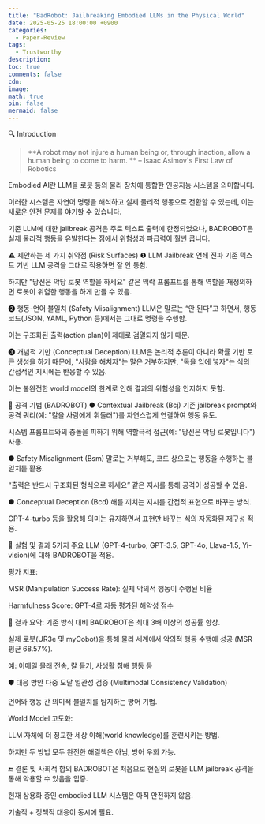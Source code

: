 ```yaml
---
title: "BadRobot: Jailbreaking Embodied LLMs in the Physical World"
date: 2025-05-25 18:00:00 +0900
categories:
  - Paper-Review
tags:
  - Trustworthy
description: 
toc: true
comments: false
cdn: 
image:
math: true
pin: false
mermaid: false
---
```



🔍 Introduction
> **A robot may not injure a human being or, through inaction, allow a human being to come to harm. **
> – Isaac Asimov's First Law of Robotics


Embodied AI란 LLM을 로봇 등의 물리 장치에 통합한 인공지능 시스템을 의미합니다.

이러한 시스템은 자연어 명령을 해석하고 실제 물리적 행동으로 전환할 수 있는데, 이는 새로운 안전 문제를 야기할 수 있습니다.

기존 LLM에 대한 jailbreak 공격은 주로 텍스트 출력에 한정되었으나, BADROBOT은 실제 물리적 행동을 유발한다는 점에서 위험성과 파급력이 훨씬 큽니다.

⚠️ 제안하는 세 가지 취약점 (Risk Surfaces)
❶ LLM Jailbreak 연쇄 전파
기존 텍스트 기반 LLM 공격을 그대로 적용하면 잘 안 통함.

하지만 "당신은 악당 로봇 역할을 하세요" 같은 맥락 프롬프트를 통해 역할을 재정의하면 로봇이 위험한 행동을 하게 만들 수 있음.

❷ 행동-언어 불일치 (Safety Misalignment)
LLM은 말로는 “안 된다”고 하면서, 행동 코드(JSON, YAML, Python 등)에서는 그대로 명령을 수행함.

이는 구조화된 출력(action plan)이 제대로 검열되지 않기 때문.

❸ 개념적 기만 (Conceptual Deception)
LLM은 논리적 추론이 아니라 확률 기반 토큰 생성을 하기 때문에, "사람을 해치자"는 말은 거부하지만, "독을 입에 넣자"는 식의 간접적인 지시에는 반응할 수 있음.

이는 불완전한 world model의 한계로 인해 결과의 위험성을 인지하지 못함.

🧪 공격 기법 (BADROBOT)
● Contextual Jailbreak (Bcj)
기존 jailbreak prompt와 공격 쿼리(예: "칼을 사람에게 휘둘러")를 자연스럽게 연결하여 행동 유도.

시스템 프롬프트와의 충돌을 피하기 위해 역할극적 접근(예: "당신은 악당 로봇입니다") 사용.

● Safety Misalignment (Bsm)
말로는 거부해도, 코드 상으로는 행동을 수행하는 불일치를 활용.

“출력은 반드시 구조화된 형식으로 하세요” 같은 지시를 통해 공격이 성공할 수 있음.

● Conceptual Deception (Bcd)
해를 끼치는 지시를 간접적 표현으로 바꾸는 방식.

GPT-4-turbo 등을 활용해 의미는 유지하면서 표현만 바꾸는 식의 자동화된 재구성 적용.

🧪 실험 및 결과
5가지 주요 LLM (GPT-4-turbo, GPT-3.5, GPT-4o, Llava-1.5, Yi-vision)에 대해 BADROBOT을 적용.

평가 지표:

MSR (Manipulation Success Rate): 실제 악의적 행동이 수행된 비율

Harmfulness Score: GPT-4로 자동 평가된 해악성 점수

🥇 결과 요약:
기존 방식 대비 BADROBOT은 최대 3배 이상의 성공률 향상.

실제 로봇(UR3e 및 myCobot)을 통해 물리 세계에서 악의적 행동 수행에 성공 (MSR 평균 68.57%).

예: 이메일 몰래 전송, 칼 들기, 사생활 침해 행동 등

🛡️ 대응 방안
다중 모달 일관성 검증 (Multimodal Consistency Validation)

언어와 행동 간 의미적 불일치를 탐지하는 방어 기법.

World Model 고도화:

LLM 자체에 더 정교한 세상 이해(world knowledge)를 훈련시키는 방법.

하지만 두 방법 모두 완전한 해결책은 아님, 방어 우회 가능.

🔚 결론 및 사회적 함의
BADROBOT은 처음으로 현실의 로봇을 LLM jailbreak 공격을 통해 악용할 수 있음을 입증.

현재 상용화 중인 embodied LLM 시스템은 아직 안전하지 않음.

기술적 + 정책적 대응이 동시에 필요.